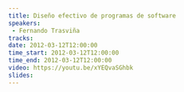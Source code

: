 ```yaml
---
title: Diseño efectivo de programas de software
speakers:
 - Fernando Trasviña
tracks:
date: 2012-03-12T12:00:00
time_start: 2012-03-12T12:00:00
time_end: 2012-03-12T12:00:00
video: https://youtu.be/xYEQvaSGhbk
slides:
---
```


